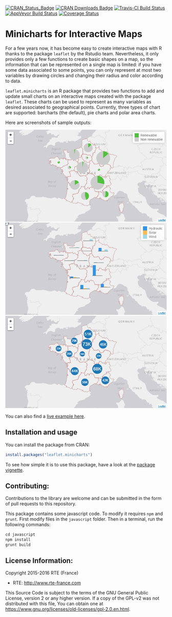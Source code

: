 [![CRAN_Status_Badge](http://www.r-pkg.org/badges/version/leaflet.minicharts)](https://cran.r-project.org/package=leaflet.minicharts)
[![CRAN Downloads Badge](https://cranlogs.r-pkg.org/badges/leaflet.minicharts)](http://cran.r-project.org/package=leaflet.minicharts)
[![Travis-CI Build Status](https://travis-ci.org/rte-antares-rpackage/leaflet.minicharts.svg?branch=master)](https://travis-ci.org/rte-antares-rpackage/leaflet.minicharts)
[![AppVeyor Build Status](https://ci.appveyor.com/api/projects/status/github/rte-antares-rpackage/leaflet.minicharts?branch=master&svg=true)](https://ci.appveyor.com/project/rte-antares-rpackage/leaflet-minicharts)
[![Coverage Status](https://img.shields.io/codecov/c/github/rte-antares-rpackage/leaflet.minicharts/master.svg)](https://codecov.io/github/rte-antares-rpackage/leaflet.minicharts?branch=master)

# Minicharts for Interactive Maps

For a few years now, it has become easy to create interactive maps with R thanks to the package `leaflet` by the Rstudio team. Nevertheless, it only provides only a few functions to create basic shapes on a map, so the information that can be represented on a single map is limited: if you have some data associated to some points, you can only represent at most two variables by drawing circles and changing their radius and color according to data.

`leaflet.minicharts` is an R package that provides two functions to add and update small charts on an interactive maps created with the package `leaflet`. These charts can be used to represent as many variables as desired associated to geographical points. Currently, three types of chart are supported: barcharts (the default), pie charts and polar area charts.

Here are screenshots of sample outputs:

![](vignettes/piecharts.png)
![](vignettes/barcharts.png)
![](vignettes/bubblecharts.png)

You can also find a [live example here](https://francoisguillem.shinyapps.io/shiny-demo/).

## Installation and usage

You can install the package from CRAN:

```r
install.packages("leaflet.minicharts")
```

To see how simple it is to use this package, have a look at the [package vignette](https://cran.r-project.org/web/packages/leaflet.minicharts/vignettes/introduction.html).

## Contributing:

Contributions to the library are welcome and can be submitted in the form of pull requests to this repository.

This package contains some javascript code. To modify it requires `npm` and `grunt`. First modify files in the `javascript` folder. Then in a terminal, run the following commands:

```
cd javascript
npm install
grunt build
```

## License Information:

Copyright 2015-2016 RTE (France)

* RTE: http://www.rte-france.com

This Source Code is subject to the terms of the GNU General Public License, version 2 or any higher version. If a copy of the GPL-v2 was not distributed with this file, You can obtain one at https://www.gnu.org/licenses/old-licenses/gpl-2.0.en.html.
